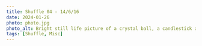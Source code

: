 ```yaml
---
title: Shuffle 04 - 14/6/16
date: 2024-01-26
photo: photo.jpg
photo_alt: Bright still life picture of a crystal ball, a candlestick and a potted plant on a black furniture with a very bright white background
tags: [Shuffle, Misc]
---
```

